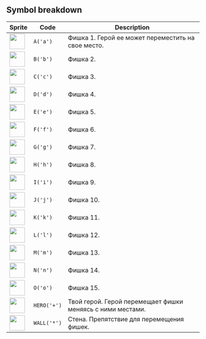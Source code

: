 <meta charset="UTF-8">

## Symbol breakdown
| Sprite | Code | Description |
| -------- | -------- | -------- |
|<img src="https://github.com/codenjoyme/codenjoy/raw/master/CodingDojo/games/fifteen/src/main/webapp/resources/fifteen/sprite/a.png" style="width:40px;" /> | `A('a')` | Фишка 1. Герой ее может переместить на свое место. | 
|<img src="https://github.com/codenjoyme/codenjoy/raw/master/CodingDojo/games/fifteen/src/main/webapp/resources/fifteen/sprite/b.png" style="width:40px;" /> | `B('b')` | Фишка 2. | 
|<img src="https://github.com/codenjoyme/codenjoy/raw/master/CodingDojo/games/fifteen/src/main/webapp/resources/fifteen/sprite/c.png" style="width:40px;" /> | `C('c')` | Фишка 3. | 
|<img src="https://github.com/codenjoyme/codenjoy/raw/master/CodingDojo/games/fifteen/src/main/webapp/resources/fifteen/sprite/d.png" style="width:40px;" /> | `D('d')` | Фишка 4. | 
|<img src="https://github.com/codenjoyme/codenjoy/raw/master/CodingDojo/games/fifteen/src/main/webapp/resources/fifteen/sprite/e.png" style="width:40px;" /> | `E('e')` | Фишка 5. | 
|<img src="https://github.com/codenjoyme/codenjoy/raw/master/CodingDojo/games/fifteen/src/main/webapp/resources/fifteen/sprite/f.png" style="width:40px;" /> | `F('f')` | Фишка 6. | 
|<img src="https://github.com/codenjoyme/codenjoy/raw/master/CodingDojo/games/fifteen/src/main/webapp/resources/fifteen/sprite/g.png" style="width:40px;" /> | `G('g')` | Фишка 7. | 
|<img src="https://github.com/codenjoyme/codenjoy/raw/master/CodingDojo/games/fifteen/src/main/webapp/resources/fifteen/sprite/h.png" style="width:40px;" /> | `H('h')` | Фишка 8. | 
|<img src="https://github.com/codenjoyme/codenjoy/raw/master/CodingDojo/games/fifteen/src/main/webapp/resources/fifteen/sprite/i.png" style="width:40px;" /> | `I('i')` | Фишка 9. | 
|<img src="https://github.com/codenjoyme/codenjoy/raw/master/CodingDojo/games/fifteen/src/main/webapp/resources/fifteen/sprite/j.png" style="width:40px;" /> | `J('j')` | Фишка 10. | 
|<img src="https://github.com/codenjoyme/codenjoy/raw/master/CodingDojo/games/fifteen/src/main/webapp/resources/fifteen/sprite/k.png" style="width:40px;" /> | `K('k')` | Фишка 11. | 
|<img src="https://github.com/codenjoyme/codenjoy/raw/master/CodingDojo/games/fifteen/src/main/webapp/resources/fifteen/sprite/l.png" style="width:40px;" /> | `L('l')` | Фишка 12. | 
|<img src="https://github.com/codenjoyme/codenjoy/raw/master/CodingDojo/games/fifteen/src/main/webapp/resources/fifteen/sprite/m.png" style="width:40px;" /> | `M('m')` | Фишка 13. | 
|<img src="https://github.com/codenjoyme/codenjoy/raw/master/CodingDojo/games/fifteen/src/main/webapp/resources/fifteen/sprite/n.png" style="width:40px;" /> | `N('n')` | Фишка 14. | 
|<img src="https://github.com/codenjoyme/codenjoy/raw/master/CodingDojo/games/fifteen/src/main/webapp/resources/fifteen/sprite/o.png" style="width:40px;" /> | `O('o')` | Фишка 15. | 
|<img src="https://github.com/codenjoyme/codenjoy/raw/master/CodingDojo/games/fifteen/src/main/webapp/resources/fifteen/sprite/hero.png" style="width:40px;" /> | `HERO('+')` | Твой герой. Герой перемещает фишки меняясь с ними местами. | 
|<img src="https://github.com/codenjoyme/codenjoy/raw/master/CodingDojo/games/fifteen/src/main/webapp/resources/fifteen/sprite/wall.png" style="width:40px;" /> | `WALL('*')` | Стена. Препятствие для перемещения фишек. | 
